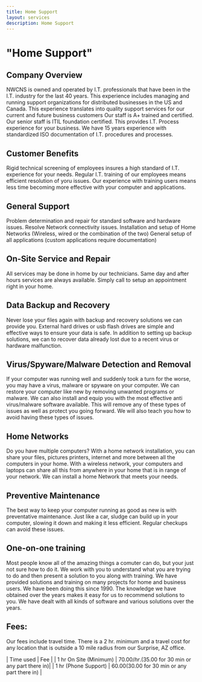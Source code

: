 ```yaml
---
title: Home Support
layout: services
description: Home Support
---
```


# "Home Support"

## Company Overview
NWCNS is owned and operated by I.T. professionals that have been in the I.T. industry for the last 40 years. This experience includes managing and running support organizations for distributed businesses in the US and Canada. This experience translates into quality support services for our current and future business customers
Our staff is A+ trained and certified. Our senior staff is ITIL foundation certified. This provides I.T. Process experience for your business. We have 15 years experience with standardized ISO documentation of I.T. procedures and processes.


## Customer Benefits
Rigid technical screening of employees insures a high standard of I.T. experience for your needs.
Regular I.T. training of our employees means efficient resolution of yoru issues.
Our experience with training users means less time becoming more effective with your computer and applications.

## General Support
Problem determination and repair for standard software and hardware issues.
Resolve Network connectivity issues.
Installation and setup of Home Networks (Wireless, wired or the combination of the two)
General setup of all applications (custom applications require documentation)

## On-Site Service and Repair
All services may be done in home by our technicians.  Same day and after hours services are always available.  Simply call to setup an appointment right in your home.

## Data Backup and Recovery
Never lose your files again with backup and recovery solutions we can provide you.  External hard drives or usb flash drives are simple and effective ways to ensure your data is safe.  In addition to setting up backup solutions, we can to recover data already lost due to a recent virus or hardware malfunction.

## Virus/Spyware/Malware Detection and Removal
If your computer was running well and suddenly took a turn for the worse, you may have a virus, malware or spyware on your computer.  We can restore your computer like new by removing unwanted programs or malware.  We can also install and equip you with the most effective anti virus/malware software available.  This will remove any of these types of issues as well as protect you going forward.  We will also teach you how to avoid having these types of issues.

## Home Networks
Do you have multiple computers?  With a home network installation, you can share your files, pictures printers, internet and more between all the computers in your home.  With a wireless network, your computers and laptops can share all this from anywhere in your home that is in range of your network.  We can install a home Network that meets your needs.

## Preventive Maintenance
The best way to keep your computer running as good as new is with preventative maintenance.  Just like a car, sludge can build up in your computer, slowing it down and making it less efficient.  Regular checkups can avoid these issues.

## One-on-one training
Most people know all of the amazing things a comuter can do, but your just not sure how to do it.  We work with you to understand what you are trying to do and then present a solution to you along with training. We have provided solutions and training on many projects for home and business users.  We have been doing this since 1990.  The knowledge we have obtained over the years makes it easy for us to recommend solutions to you.  We have dealt with all kinds of software and various solutions over the years.

## Fees:
Our fees include travel time.  There is a 2 hr. minimum and a travel cost for any location that is outside a 10 mile radius from our Surprise, AZ office.

|    Time used              |                  Fee                               |
| 1 hr On Site (Minimum)    | $70.00/hr. ($35.00 for 30 min or any part there in)|
| 1 hr (Phone Support)      | $60.00 ($30.00 for 30 min or any part there in)    |


